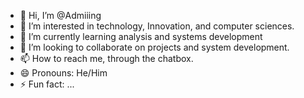 - 👋 Hi, I’m @Admiiing
- 👀 I’m interested in technology, Innovation, and computer sciences.
- 🌱 I’m currently learning analysis and systems development 
- 💞️ I’m looking to collaborate on projects and system development.
- 📫 How to reach me, through the chatbox.
- 😄 Pronouns: He/Him
- ⚡ Fun fact: ...

<!---
Admiiing/Admiiing is a ✨ special ✨ repository because its `README.md` (this file) appears on your GitHub profile.
You can click the Preview link to take a look at your changes.
--->
